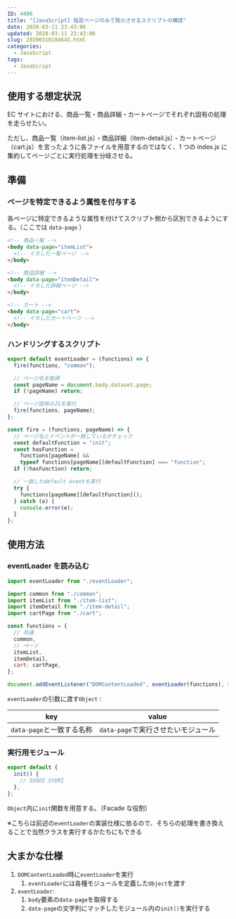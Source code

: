 ```yaml
---
ID: 4406
title: "[JavaScript] 指定ページのみで発火させるスクリプトの構成"
date: 2020-03-11 23:43:06
updated: 2020-03-11 23:43:06
slug: 20200310184645.html
categories:
  - JavaScript
tags:
  - JavaScript
---
```


## 使用する想定状況

EC サイトにおける、商品一覧・商品詳細・カートページでそれぞれ固有の処理を走らせたい。

ただし、商品一覧（item-list.js）・商品詳細（item-detail.js）・カートページ（cart.js）を言ったように各ファイルを用意するのではなく、1 つの index.js に集約してページごとに実行処理を分岐させる。

## 準備

### ページを特定できるよう属性を付与する

各ページに特定できるような属性を付けてスクリプト側から区別できるようにする。（ここでは `data-page` ）

```html
<!-- 商品一覧 -->
<body data-page="itemList">
  <!-- イカした一覧ページ -->
</body>
```

```html
<!-- 商品詳細 -->
<body data-page="itemDetail">
  <!-- イカした詳細ページ -->
</body>
```

```html
<!-- カート -->
<body data-page="cart">
  <!-- イカしたカートページ -->
</body>
```

### ハンドリングするスクリプト

```js
export default eventLoader = (functions) => {
  fire(functions, "common");

  // ページ名を取得
  const pageName = document.body.dataset.page;
  if (!pageName) return;

  // ページ固有のJSを実行
  fire(functions, pageName);
};

const fire = (functions, pageName) => {
  // ページ名とイベントが一致しているかチェック
  const defaultFunction = "init";
  const hasFunction =
    functions[pageName] &&
    typeof functions[pageName][defaultFunction] === "function";
  if (!hasFunction) return;

  // 一致したdefault eventを実行
  try {
    functions[pageName][defaultFunction]();
  } catch (e) {
    console.error(e);
  }
};
```

## 使用方法

### eventLoader を読み込む

```js
import eventLoader from "./eventLoader";

import common from "./common";
import itemList from "./item-list";
import itemDetail from "./item-detail";
import cartPage from "./cart";

const functions = {
  // 共通
  common,
  // ページ
  itemList,
  itemDetail,
  cart: cartPage,
};

document.addEventListener("DOMContentLoaded", eventLoader(functions), false);
```

`eventLoader`の引数に渡す`Object` :

| key                       | value                               |
| ------------------------- | ----------------------------------- |
| `data-page`と一致する名称 | `data-page`で実行させたいモジュール |

### 実行用モジュール

```js
export default {
  init() {
    // SUGOI SYORI
  },
};
```

`Object`内に`init`関数を用意する。（Facade な役割）

※こちらは前述の`eventLoader`の実装仕様に依るので、そちらの処理を書き換えることで当然クラスを実行するかたちにもできる

## 大まかな仕様

1. `DOMContentLoaded`時に`eventLoader`を実行
   1. `eventLoader`には各種モジュールを定義した`Object`を渡す
2. `eventLoader`:
   1. `body`要素の`data-page`を取得する
   2. `data-page`の文字列にマッチしたモジュール内の`init()`を実行する
